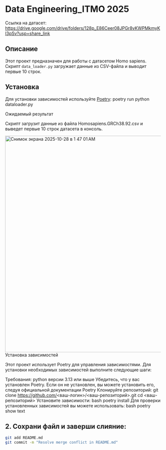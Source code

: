 # Data Engineering_ITMO 2025

Ссылка на датасет: https://drive.google.com/drive/folders/128p_E86Ceer08JPGr8vKWPMkmyKI3pSv?usp=share_link

## Описание

Этот проект предназначен для работы с датасетом Homo sapiens. Скрипт `data_loader.py` загружает данные из CSV-файла и выводит первые 10 строк.

## Установка

Для установки зависимостей используйте [Poetry](https://python-poetry.org/):
poetry run python dataloader.py

Ожидаемый результат

Скрипт загрузит данные из файла Homosapiens.GRCh38.92.csv и выведет первые 10 строк датасета в консоль.

<img width="1468" height="699" alt="Снимок экрана 2025-10-28 в 1 47 01 AM" src="https://github.com/user-attachments/assets/02101a84-8b8e-4cc6-8195-d71a3e68ec58" />
Установка зависимостей

Этот проект использует Poetry для управления зависимостями. Для установки необходимых зависимостей выполните следующие шаги:

Требования: python версии 3.13 или выше
Убедитесь, что у вас установлен Poetry. Если он не установлен, вы можете установить его, следуя официальной документации Poetry
Клонируйте репозиторий:
git clone https://github.com/<ваш-логин>/<ваш-репозиторий>.git
cd <ваш-репозиторий>
Установите зависимости:
bash
poetry install
Для проверки установленных зависимостей вы можете использовать:
bash
poetry show
text

## 2. Сохрани файл и заверши слияние:
```bash
git add README.md
git commit -m "Resolve merge conflict in README.md"
